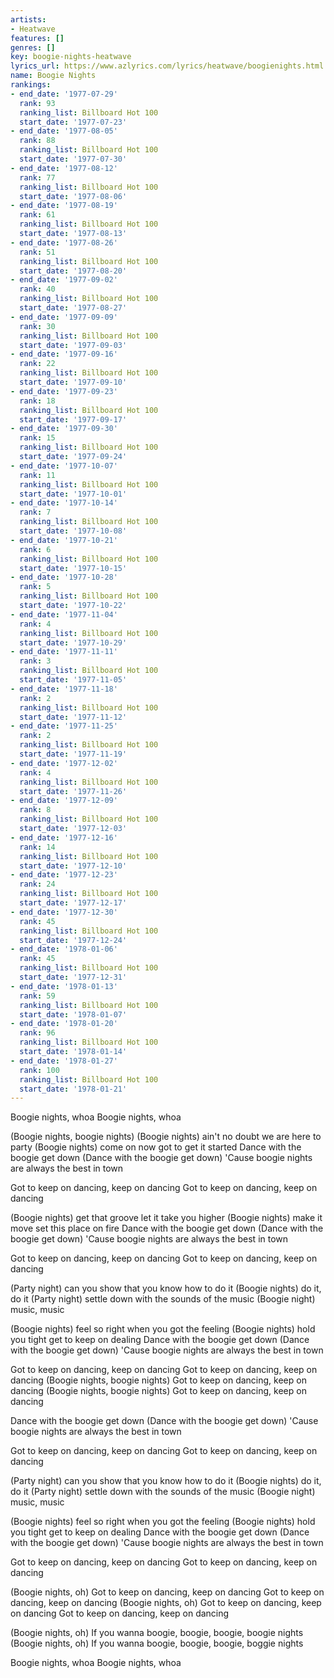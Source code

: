 ```yaml
---
artists:
- Heatwave
features: []
genres: []
key: boogie-nights-heatwave
lyrics_url: https://www.azlyrics.com/lyrics/heatwave/boogienights.html
name: Boogie Nights
rankings:
- end_date: '1977-07-29'
  rank: 93
  ranking_list: Billboard Hot 100
  start_date: '1977-07-23'
- end_date: '1977-08-05'
  rank: 88
  ranking_list: Billboard Hot 100
  start_date: '1977-07-30'
- end_date: '1977-08-12'
  rank: 77
  ranking_list: Billboard Hot 100
  start_date: '1977-08-06'
- end_date: '1977-08-19'
  rank: 61
  ranking_list: Billboard Hot 100
  start_date: '1977-08-13'
- end_date: '1977-08-26'
  rank: 51
  ranking_list: Billboard Hot 100
  start_date: '1977-08-20'
- end_date: '1977-09-02'
  rank: 40
  ranking_list: Billboard Hot 100
  start_date: '1977-08-27'
- end_date: '1977-09-09'
  rank: 30
  ranking_list: Billboard Hot 100
  start_date: '1977-09-03'
- end_date: '1977-09-16'
  rank: 22
  ranking_list: Billboard Hot 100
  start_date: '1977-09-10'
- end_date: '1977-09-23'
  rank: 18
  ranking_list: Billboard Hot 100
  start_date: '1977-09-17'
- end_date: '1977-09-30'
  rank: 15
  ranking_list: Billboard Hot 100
  start_date: '1977-09-24'
- end_date: '1977-10-07'
  rank: 11
  ranking_list: Billboard Hot 100
  start_date: '1977-10-01'
- end_date: '1977-10-14'
  rank: 7
  ranking_list: Billboard Hot 100
  start_date: '1977-10-08'
- end_date: '1977-10-21'
  rank: 6
  ranking_list: Billboard Hot 100
  start_date: '1977-10-15'
- end_date: '1977-10-28'
  rank: 5
  ranking_list: Billboard Hot 100
  start_date: '1977-10-22'
- end_date: '1977-11-04'
  rank: 4
  ranking_list: Billboard Hot 100
  start_date: '1977-10-29'
- end_date: '1977-11-11'
  rank: 3
  ranking_list: Billboard Hot 100
  start_date: '1977-11-05'
- end_date: '1977-11-18'
  rank: 2
  ranking_list: Billboard Hot 100
  start_date: '1977-11-12'
- end_date: '1977-11-25'
  rank: 2
  ranking_list: Billboard Hot 100
  start_date: '1977-11-19'
- end_date: '1977-12-02'
  rank: 4
  ranking_list: Billboard Hot 100
  start_date: '1977-11-26'
- end_date: '1977-12-09'
  rank: 8
  ranking_list: Billboard Hot 100
  start_date: '1977-12-03'
- end_date: '1977-12-16'
  rank: 14
  ranking_list: Billboard Hot 100
  start_date: '1977-12-10'
- end_date: '1977-12-23'
  rank: 24
  ranking_list: Billboard Hot 100
  start_date: '1977-12-17'
- end_date: '1977-12-30'
  rank: 45
  ranking_list: Billboard Hot 100
  start_date: '1977-12-24'
- end_date: '1978-01-06'
  rank: 45
  ranking_list: Billboard Hot 100
  start_date: '1977-12-31'
- end_date: '1978-01-13'
  rank: 59
  ranking_list: Billboard Hot 100
  start_date: '1978-01-07'
- end_date: '1978-01-20'
  rank: 96
  ranking_list: Billboard Hot 100
  start_date: '1978-01-14'
- end_date: '1978-01-27'
  rank: 100
  ranking_list: Billboard Hot 100
  start_date: '1978-01-21'
---
```


Boogie nights, whoa
Boogie nights, whoa

(Boogie nights, boogie nights)
(Boogie nights) ain't no doubt we are here to party
(Boogie nights) come on now got to get it started
Dance with the boogie get down
(Dance with the boogie get down)
'Cause boogie nights are always the best in town

Got to keep on dancing, keep on dancing
Got to keep on dancing, keep on dancing

(Boogie nights) get that groove let it take you higher
(Boogie nights) make it move set this place on fire
Dance with the boogie get down
(Dance with the boogie get down)
'Cause boogie nights are always the best in town

Got to keep on dancing, keep on dancing
Got to keep on dancing, keep on dancing

(Party night) can you show that you know how to do it
(Boogie nights) do it, do it
(Party night) settle down with the sounds of the music
(Boogie night) music, music

(Boogie nights) feel so right when you got the feeling
(Boogie nights) hold you tight get to keep on dealing
Dance with the boogie get down
(Dance with the boogie get down)
'Cause boogie nights are always the best in town

Got to keep on dancing, keep on dancing
Got to keep on dancing, keep on dancing
(Boogie nights, boogie nights)
Got to keep on dancing, keep on dancing
(Boogie nights, boogie nights)
Got to keep on dancing, keep on dancing

Dance with the boogie get down
(Dance with the boogie get down)
'Cause boogie nights are always the best in town

Got to keep on dancing, keep on dancing
Got to keep on dancing, keep on dancing

(Party night) can you show that you know how to do it
(Boogie nights) do it, do it
(Party night) settle down with the sounds of the music
(Boogie night) music, music

(Boogie nights) feel so right when you got the feeling
(Boogie nights) hold you tight get to keep on dealing
Dance with the boogie get down
(Dance with the boogie get down)
'Cause boogie nights are always the best in town

Got to keep on dancing, keep on dancing
Got to keep on dancing, keep on dancing

(Boogie nights, oh)
Got to keep on dancing, keep on dancing
Got to keep on dancing, keep on dancing
(Boogie nights, oh)
Got to keep on dancing, keep on dancing
Got to keep on dancing, keep on dancing

(Boogie nights, oh)
If you wanna boogie, boogie, boogie, boogie nights
(Boogie nights, oh)
If you wanna boogie, boogie, boogie, boggie nights



Boogie nights, whoa
Boogie nights, whoa

